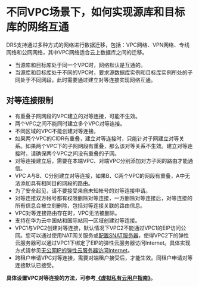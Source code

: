 # 不同VPC场景下，如何实现源库和目标库的网络互通<a name="drs_16_0204"></a>

DRS支持通过多种方式的网络进行数据迁移，包括：VPC网络、VPN网络、专线网络和公网网络，其中VPC网络适合云上数据库之间的迁移。

-   当源库和目标库处于同一个VPC时，网络默认是互通的。
-   当源库和目标库处于不同的VPC时，要求源数据库实例和目标库实例所处的子网处于不同网段，此时需要通过建立对等连接实现网络互通。

## 对等连接限制<a name="section1314412462476"></a>

-   有重叠子网网段的VPC建立的对等连接，可能不生效。
-   两个VPC之间不能同时建立多个VPC对等连接。
-   不同区域的VPC不能创建对等连接。
-   如果两个VPC的CIDR有重叠，建立对等连接时，只能针对子网建立对等关系。如果两个VPC下的子网网段有重叠，那么该对等关系不生效。建立对等连接时，请确保两个VPC之间没有重叠的子网。
-   对等连接建立后，需要在本端VPC、对端VPC分别添加对方子网的路由才能通信。
-   VPC A与B、C分别建立对等连接，如果B、C两个VPC的网段有重叠，A中无法添加具有相同目的网段的路由。
-   为了安全起见，请不要接受来自未知帐号的对等连接申请。
-   对等连接双方帐号都有权限删除对等连接，一方删除对等连接后，对等连接的所有信息会被立刻删除，包括对等连接关联的路由信息。
-   VPC对等连接路由存在时，VPC无法被删除。
-   支持在华为云中国站和国际站同一区域创建对等连接。
-   VPC1与VPC2创建对等连接，默认情况下VPC2不能通过VPC1的EIP访问公网。您可以通过使用NAT网关服务或[配置SNAT服务器](https://support.huaweicloud.com/usermanual-vpc/vpc_route_0004.html)，使得VPC2下的弹性云服务器可以通过VPC1下绑定了EIP的弹性云服务器访问Internet。具体实现方式请参见[无公网IP的弹性云服务器访问Internet](https://support.huaweicloud.com/usermanual-ecs/ecs_03_0705.html)。
-   跨租户申请VPC对等连接，需要对端租户接受后，才能生效。同租户申请对等连接默认已接受。

**具体设置VPC对等连接的方法，可参考[《虚拟私有云用户指南》](https://support.huaweicloud.com/usermanual-vpc/zh-cn_topic_0046809840.html)。**

